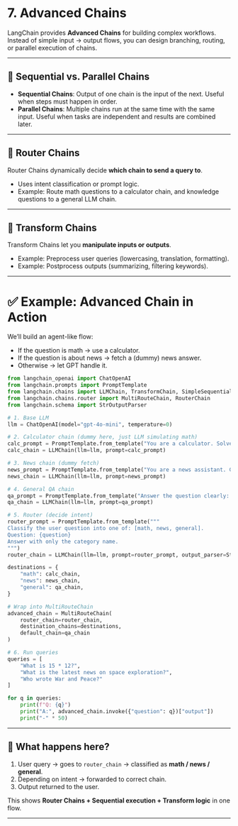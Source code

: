 # 7. Advanced Chains

LangChain provides **Advanced Chains** for building complex workflows. Instead of simple input → output flows, you can design branching, routing, or parallel execution of chains.

---

## 🔹 Sequential vs. Parallel Chains

* **Sequential Chains**: Output of one chain is the input of the next. Useful when steps must happen in order.
* **Parallel Chains**: Multiple chains run at the same time with the same input. Useful when tasks are independent and results are combined later.

---

## 🔹 Router Chains

Router Chains dynamically decide **which chain to send a query to**.

* Uses intent classification or prompt logic.
* Example: Route math questions to a calculator chain, and knowledge questions to a general LLM chain.

---

## 🔹 Transform Chains

Transform Chains let you **manipulate inputs or outputs**.

* Example: Preprocess user queries (lowercasing, translation, formatting).
* Example: Postprocess outputs (summarizing, filtering keywords).

---

# ✅ Example: Advanced Chain in Action

We’ll build an agent-like flow:

* If the question is math → use a calculator.
* If the question is about news → fetch a (dummy) news answer.
* Otherwise → let GPT handle it.

```python
from langchain_openai import ChatOpenAI
from langchain.prompts import PromptTemplate
from langchain.chains import LLMChain, TransformChain, SimpleSequentialChain
from langchain.chains.router import MultiRouteChain, RouterChain
from langchain.schema import StrOutputParser

# 1. Base LLM
llm = ChatOpenAI(model="gpt-4o-mini", temperature=0)

# 2. Calculator chain (dummy here, just LLM simulating math)
calc_prompt = PromptTemplate.from_template("You are a calculator. Solve: {question}")
calc_chain = LLMChain(llm=llm, prompt=calc_prompt)

# 3. News chain (dummy fetch)
news_prompt = PromptTemplate.from_template("You are a news assistant. Give a short update on: {question}")
news_chain = LLMChain(llm=llm, prompt=news_prompt)

# 4. General QA chain
qa_prompt = PromptTemplate.from_template("Answer the question clearly: {question}")
qa_chain = LLMChain(llm=llm, prompt=qa_prompt)

# 5. Router (decide intent)
router_prompt = PromptTemplate.from_template("""
Classify the user question into one of: [math, news, general].
Question: {question}
Answer with only the category name.
""")
router_chain = LLMChain(llm=llm, prompt=router_prompt, output_parser=StrOutputParser())

destinations = {
    "math": calc_chain,
    "news": news_chain,
    "general": qa_chain,
}

# Wrap into MultiRouteChain
advanced_chain = MultiRouteChain(
    router_chain=router_chain,
    destination_chains=destinations,
    default_chain=qa_chain
)

# 6. Run queries
queries = [
    "What is 15 * 12?",
    "What is the latest news on space exploration?",
    "Who wrote War and Peace?"
]

for q in queries:
    print(f"Q: {q}")
    print("A:", advanced_chain.invoke({"question": q})["output"])
    print("-" * 50)
```

---

## 🔎 What happens here?

1. User query → goes to `router_chain` → classified as **math / news / general**.
2. Depending on intent → forwarded to correct chain.
3. Output returned to the user.

This shows **Router Chains + Sequential execution + Transform logic** in one flow.

---

